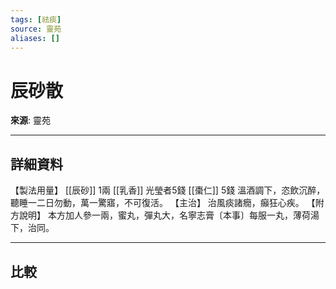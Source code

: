 ```yaml
---
tags: [祛痰]
source: 靈苑
aliases: []
---
```


# 辰砂散

**來源**: 靈苑  

---

## 詳細資料
【製法用量】 [[辰砂]] 1兩 [[乳香]] 光瑩者5錢 [[棗仁]] 5錢
溫酒調下，恣飲沉醉，聽睡一二日勿動，萬一驚寤，不可復活。
【主治】
治風痰諸癇，癲狂心疾。
【附方說明】
本方加人參一兩，蜜丸，彈丸大，名寧志膏〔本事〕每服一丸，薄荷湯下，治同。

---

## 比較
